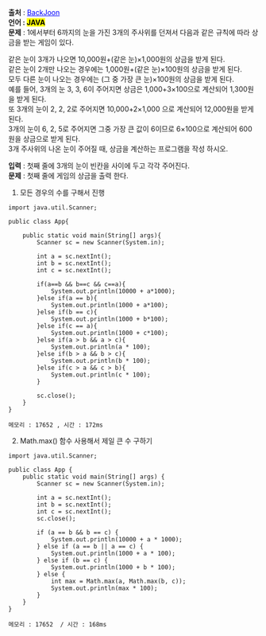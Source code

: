 **출처** : <a href="https://www.acmicpc.net/problem/2480" style="color: blue; text-decoration: underline;">BackJoon</a><br>
**언어 : <mark>JAVA**</mark><br>
**문제** : 1에서부터 6까지의 눈을 가진 3개의 주사위를 던져서 다음과 같은 규칙에 따라 상금을 받는 게임이 있다.<br>

같은 눈이 3개가 나오면 10,000원+(같은 눈)×1,000원의 상금을 받게 된다.<br>
같은 눈이 2개만 나오는 경우에는 1,000원+(같은 눈)×100원의 상금을 받게 된다.<br>
모두 다른 눈이 나오는 경우에는 (그 중 가장 큰 눈)×100원의 상금을 받게 된다.<br>
예를 들어, 3개의 눈 3, 3, 6이 주어지면 상금은 1,000+3×100으로 계산되어 1,300원을 받게 된다. <br>또 3개의 눈이 2, 2, 2로 주어지면 10,000+2×1,000 으로 계산되어 12,000원을 받게 된다.<br> 3개의 눈이 6, 2, 5로 주어지면 그중 가장 큰 값이 6이므로 6×100으로 계산되어 600원을 상금으로 받게 된다.
<br>
3개 주사위의 나온 눈이 주어질 때, 상금을 계산하는 프로그램을 작성 하시오.

**입력** : 첫째 줄에 3개의 눈이 빈칸을 사이에 두고 각각 주어진다.<br>
**문제** : 첫째 줄에 게임의 상금을 출력 한다.<br>



1. 모든 경우의 수를 구해서 진행
```
import java.util.Scanner;

public class App{

    public static void main(String[] args){
        Scanner sc = new Scanner(System.in);

        int a = sc.nextInt();
        int b = sc.nextInt();
        int c = sc.nextInt();

        if(a==b && b==c && c==a){
            System.out.println(10000 + a*1000);
        }else if(a == b){
            System.out.println(1000 + a*100);
        }else if(b == c){
            System.out.println(1000 + b*100);
        }else if(c == a){
            System.out.println(1000 + c*100);
        }else if(a > b && a > c){
            System.out.println(a * 100);
        }else if(b > a && b > c){
            System.out.println(b * 100);
        }else if(c > a && c > b){
            System.out.println(c * 100);
        }

        sc.close(); 
    }
}

메모리 : 17652 , 시간 : 172ms
```

2. Math.max() 함수 사용해서 제일 큰 수 구하기
```
import java.util.Scanner;

public class App {
    public static void main(String[] args) {
        Scanner sc = new Scanner(System.in);

        int a = sc.nextInt();
        int b = sc.nextInt();
        int c = sc.nextInt();
        sc.close();

        if (a == b && b == c) {
            System.out.println(10000 + a * 1000);
        } else if (a == b || a == c) {
            System.out.println(1000 + a * 100);
        } else if (b == c) {
            System.out.println(1000 + b * 100);
        } else {
            int max = Math.max(a, Math.max(b, c));
            System.out.println(max * 100);
        }
    }
}

메모리 : 17652	 / 시간 : 168ms
```
